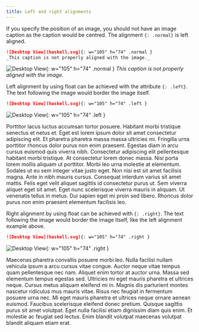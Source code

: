 ```yaml
---
title: Left and right alignments
---
```


If you specify the position of an image, you should not have an image caption as
the caption would be centred. The alignment `{: .normal}` is left aligned.

<!-- prettier-ignore-start -->
```md
![Desktop View](haskell.svg){: w="105" h="74" .normal }
_This caption is not properly aligned with the image._
```
<!-- prettier-ignore-end -->

<!-- prettier-ignore-start -->
![Desktop View](haskell.svg){: w="105" h="74" .normal }
_This caption is not properly aligned with the image._
<!-- prettier-ignore-end -->

Left alignment by using float can be achieved with the attribute `{: .left}`.
The text following the image would border the image itself.

```md
![Desktop View](haskell.svg){: w="105" h="74" .left }
```

![Desktop View](haskell.svg){: w="105" h="74" .left }

Porttitor lacus luctus accumsan tortor posuere. Habitant morbi tristique
senectus et netus et. Eget est lorem ipsum dolor sit amet consectetur adipiscing
elit. Et pharetra pharetra massa massa ultricies mi. Fringilla urna porttitor
rhoncus dolor purus non enim praesent. Egestas diam in arcu cursus euismod quis
viverra nibh. Consectetur adipiscing elit pellentesque habitant morbi tristique.
At consectetur lorem donec massa. Nisi porta lorem mollis aliquam ut porttitor.
Morbi leo urna molestie at elementum. Sodales ut eu sem integer vitae justo
eget. Non nisi est sit amet facilisis magna. Ante in nibh mauris cursus.
Consequat interdum varius sit amet mattis. Felis eget velit aliquet sagittis id
consectetur purus ut. Sem viverra aliquet eget sit amet. Eget nunc scelerisque
viverra mauris in aliquam. Ut venenatis tellus in metus. Dui sapien eget mi
proin sed libero. Rhoncus dolor purus non enim praesent elementum facilisis leo.

Right alignment by using float can be achieved with `{: .right}`. The text
following the image would border the image itself, like the left alignment
example above.

```md
![Desktop View](haskell.svg){: w="105" h="74" .right }
```

![Desktop View](haskell.svg){: w="105" h="74" .right }

Maecenas pharetra convallis posuere morbi leo. Nulla facilisi nullam vehicula
ipsum a arcu cursus vitae congue. Auctor neque vitae tempus quam pellentesque
nec nam. Aliquet enim tortor at auctor urna. Massa sed elementum tempus egestas
sed. Ultricies mi eget mauris pharetra et ultrices neque. Cursus metus aliquam
eleifend mi in. Magnis dis parturient montes nascetur ridiculus mus mauris
vitae. Risus nec feugiat in fermentum posuere urna nec. Mi eget mauris pharetra
et ultrices neque ornare aenean euismod. Faucibus scelerisque eleifend donec
pretium. Quisque sagittis purus sit amet volutpat. Eget nulla facilisi etiam
dignissim diam quis enim. Et molestie ac feugiat sed lectus. Enim blandit
volutpat maecenas volutpat blandit aliquam etiam erat.
